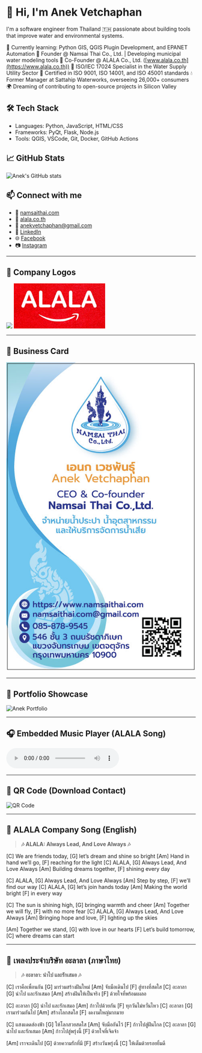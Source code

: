 # 👋 Hi, I'm Anek Vetchaphan

I'm a software engineer from Thailand 🇹🇭 passionate about building tools that improve water and environmental systems.

🌱 Currently learning: Python GIS, QGIS Plugin Development, and EPANET Automation
💼 Founder @ Namsai Thai Co., Ltd. | Developing municipal water modeling tools
💼 Co-Founder @ ALALA Co., Ltd. ([www.alala.co.th](https://www.alala.co.th))
📜 ISO/IEC 17024 Specialist in the Water Supply Utility Sector
📜 Certified in ISO 9001, ISO 14001, and ISO 45001 standards
💧 Former Manager at Sattahip Waterworks, overseeing 26,000+ consumers
🌍 Dreaming of contributing to open-source projects in Silicon Valley

## 🛠 Tech Stack

* Languages: Python, JavaScript, HTML/CSS
* Frameworks: PyQt, Flask, Node.js
* Tools: QGIS, VSCode, Git, Docker, GitHub Actions

## 📈 GitHub Stats

![Anek's GitHub stats](https://github-readme-stats.vercel.app/api?username=anekvetchaphan\&show_icons=true\&theme=default)

## 📫 Connect with me

* 🔗 [namsaithai.com](https://www.namsaithai.com)
* 🔗 [alala.co.th](https://www.alala.co.th)
* 📧 [anekvetchaphan@gmail.com](mailto:anekvetchaphan@gmail.com)
* 💼 [LinkedIn](https://linkedin.com/in/anekvetchaphan)
* 🌐 [Facebook](https://facebook.com/anekvetchaphan)
* 📷 [Instagram](https://instagram.com/anekvetchaphan)

---

## 🏢 Company Logos

<p float="left">
  <img src="https://github.com/anekvetchaphan/assets/blob/main/namsaithai-logo.png" height="120" />
  <img src="https://github.com/anekvetchaphan/assets/blob/main/ALALA%20Logo.jpg" height="120" />
</p>

---

## 🪪 Business Card

![Anek Vetchaphan - Business Card](https://github.com/anekvetchaphan/assets/blob/main/Anek%20Vetchaphan.png)

---

## 📸 Portfolio Showcase

![Anek Portfolio](https://github.com/anekvetchaphan/assets/blob/main/AnekVetchaphan.jpg)

---

## 🎧 Embedded Music Player (ALALA Song)

<audio controls>
  <source src="https://github.com/anekvetchaphan/assets/blob/main/ALALA%20Song.mp3" type="audio/mpeg">
  Your browser does not support the audio element.
</audio>

---

## 🔗 QR Code (Download Contact)

<img src="https://github.com/anekvetchaphan/assets/blob/main/anekvetchaphan_qrcode.png" alt="QR Code" width="160" />

---

## 🎵 ALALA Company Song (English)

> **🎶 ALALA: Always Lead, And Love Always 🎶**

\[C] We are friends today, \[G] let’s dream and shine so bright
\[Am] Hand in hand we’ll go, \[F] reaching for the light
\[C] ALALA, \[G] Always Lead, And Love Always
\[Am] Building dreams together, \[F] shining every day

\[C] ALALA, \[G] Always Lead, And Love Always
\[Am] Step by step, \[F] we’ll find our way
\[C] ALALA, \[G] let’s join hands today
\[Am] Making the world bright \[F] in every way

\[C] The sun is shining high, \[G] bringing warmth and cheer
\[Am] Together we will fly, \[F] with no more fear
\[C] ALALA, \[G] Always Lead, And Love Always
\[Am] Bringing hope and love, \[F] lighting up the skies

\[Am] Together we stand, \[G] with love in our hearts
\[F] Let’s build tomorrow, \[C] where dreams can start

---

## 🎵 เพลงประจำบริษัท อะลาลา (ภาษาไทย)

> **🎶 อะลาลา: นำไป และรักเสมอ 🎶**

\[C] เราคือเพื่อนกัน \[G] มาร่วมสร้างฝันใหม่
\[Am] จับมือเดินไป \[F] สู่ทางที่สดใส
\[C] อะลาลา \[G] นำไป และรักเสมอ
\[Am] สร้างฝันให้เป็นจริง \[F] ด้วยใจที่พร้อมเผลอ

\[C] อะลาลา \[G] นำไป และรักเสมอ
\[Am] ก้าวไปด้วยกัน \[F] ทุกวันไม่หวั่นไหว
\[C] อะลาลา \[G] เรามาร่วมกันไป
\[Am] สร้างโลกสดใส \[F] งดงามใหญ่มากมาย

\[C] แสงแดดส่องฟ้า \[G] ให้โลกสวยสดใส
\[Am] จับมือกันไว้ \[F] ก้าวไปสู่ฝันไกล
\[C] อะลาลา \[G] นำไป และรักเสมอ
\[Am] ก้าวไปสู่พรุ่งนี้ \[F] ด้วยใจที่เจิดจ้า

\[Am] เราจะเดินไป \[G] ด้วยความรักที่มี
\[F] สร้างวันพรุ่งนี้ \[C] ให้เต็มด้วยรอยยิ้มดี
